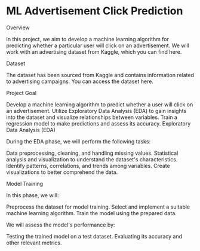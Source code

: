 # ML Advertisement Click Prediction

Overview

In this project, we aim to develop a machine learning algorithm for predicting whether a particular user will click on an advertisement. We will work with an advertising dataset from Kaggle, which you can find here.

Dataset

The dataset has been sourced from Kaggle and contains information related to advertising campaigns. You can access the dataset here.

Project Goal

Develop a machine learning algorithm to predict whether a user will click on an advertisement.
Utilize Exploratory Data Analysis (EDA) to gain insights into the dataset and visualize relationships between variables.
Train a regression model to make predictions and assess its accuracy.
Exploratory Data Analysis (EDA)

During the EDA phase, we will perform the following tasks:

Data preprocessing, cleaning, and handling missing values.
Statistical analysis and visualization to understand the dataset's characteristics.
Identify patterns, correlations, and trends among variables.
Create visualizations to better comprehend the data.

Model Training

In this phase, we will:

Preprocess the dataset for model training.
Select and implement a suitable machine learning algorithm.
Train the model using the prepared data.

We will assess the model's performance by:

Testing the trained model on a test dataset.
Evaluating its accuracy and other relevant metrics.
